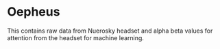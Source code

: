 # Oepheus
This contains raw data from Nuerosky headset and alpha beta values for attention from the headset for machine learning.
